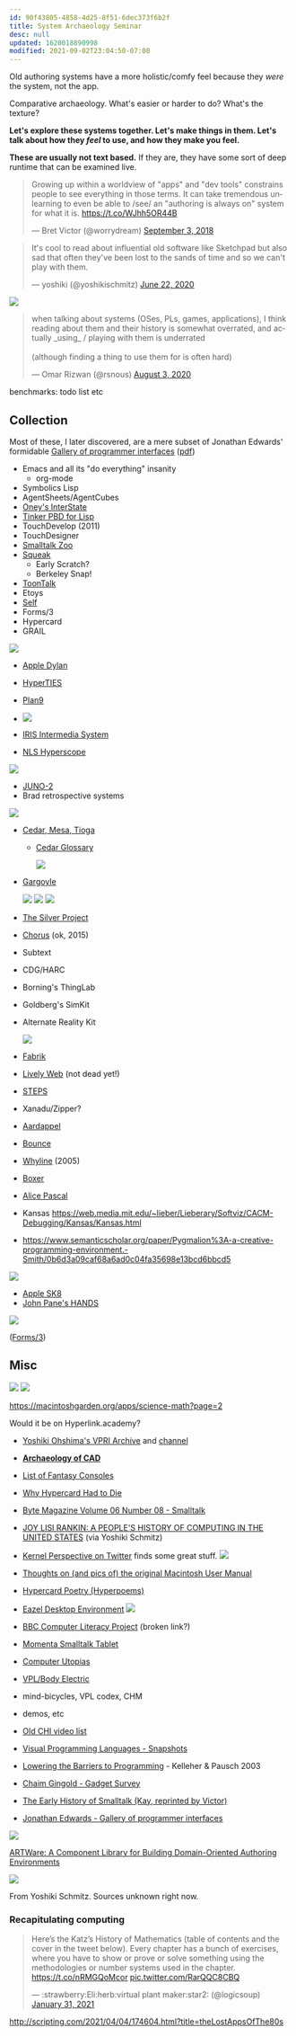 ```yaml
---
id: 90f43805-4858-4d25-8f51-6dec373f6b2f
title: System Archaeology Seminar
desc: null
updated: 1620018890998
modified: 2021-09-02T23:04:50-07:00
---
```


Old authoring systems have a more holistic/comfy feel because they _were_ the system, not the app.

Comparative archaeology. What's easier or harder to do? What's the texture?

**Let's explore these systems together. Let's make things in them. Let's talk about how they _feel_ to use, and how they make you feel.**

**These are usually not text based.** If they are, they have some sort of deep runtime that can be examined live.

<blockquote class="twitter-tweet"><p lang="en" dir="ltr">Growing up within a worldview of &quot;apps&quot; and &quot;dev tools&quot; constrains people to see everything in those terms. It can take tremendous unlearning to even be able to /see/ an &quot;authoring is always on&quot; system for what it is. <a href="https://t.co/WJhh5OR44B">https://t.co/WJhh5OR44B</a></p>&mdash; Bret Victor (@worrydream) <a href="https://twitter.com/worrydream/status/1036667880778223617?ref_src=twsrc%5Etfw">September 3, 2018</a></blockquote> <script async src="https://platform.twitter.com/widgets.js" charset="utf-8"></script>

<blockquote class="twitter-tweet"><p lang="en" dir="ltr">It&#39;s cool to read about influential old software like Sketchpad but also sad that often they&#39;ve been lost to the sands of time and so we can&#39;t play with them.</p>&mdash; yoshiki (@yoshikischmitz) <a href="https://twitter.com/yoshikischmitz/status/1274957057884450818?ref_src=twsrc%5Etfw">June 22, 2020</a></blockquote> <script async src="https://platform.twitter.com/widgets.js" charset="utf-8"></script>

![](assets/images/2021-02-01-16-30-24.png)

<blockquote class="twitter-tweet"><p lang="en" dir="ltr">when talking about systems (OSes, PLs, games, applications), I think reading about them and their history is somewhat overrated, and actually _using_ / playing with them is underrated<br><br>(although finding a thing to use them for is often hard)</p>&mdash; Omar Rizwan (@rsnous) <a href="https://twitter.com/rsnous/status/1290203117649162240?ref_src=twsrc%5Etfw">August 3, 2020</a></blockquote> <script async src="https://platform.twitter.com/widgets.js" charset="utf-8"></script>

benchmarks: todo list etc

## Collection

Most of these, I later discovered, are a mere subset of Jonathan Edwards' formidable [Gallery of programmer interfaces](https://docs.google.com/presentation/d/1MD-CgzODFWzdpnYXr8bEgysfDmb8PDV6iCAjH5JIvaI/edit) ([pdf](../assets/programmer-interfaces.pdf))

- Emacs and all its "do everything" insanity
  - org-mode
- Symbolics Lisp
- AgentSheets/AgentCubes
- [Oney's InterState](https://joelbrandt.com/publications/oney_uist2014_interstate.pdf)
- [Tinker PBD for Lisp](https://web.media.mit.edu/~lieber/Lieberary/Tinker/Tinker.html)
- TouchDevelop (2011)
- TouchDesigner
- [Smalltalk Zoo](https://smalltalkzoo.thechm.org/)
- [Squeak](https://squeak.js.org/)
  - Early Scratch?
  - Berkeley Snap!
- [ToonTalk](http://www.toontalk.com/)
- Etoys
- [Self](https://selflanguage.org/)
- Forms/3
- Hypercard
- GRAIL

![](assets/images/2021-02-01-16-06-06.png)

- [Apple Dylan](https://opendylan.org/history/apple-dylan/screenshots/)

- [HyperTIES](http://www.cs.umd.edu/hcil/hyperties/)

- [Plan9](https://merveilles.town/@neauoire/104717468496151278)

- ![](assets/images/2021-02-01-16-38-33.png)

- [IRIS Intermedia System](https://vimeo.com/channels/190946/20662680)

- [NLS Hyperscope](http://codinginparadise.org/ebooks/html/blog/hyperscope_screencast.html)

![](assets/images/2021-02-01-17-18-54.png)

- [JUNO-2](http://citeseerx.ist.psu.edu/viewdoc/summary?doi=10.1.1.37.7482)
- Brad retrospective systems

![](assets/images/2021-02-01-17-22-16.png)

- [Cedar, Mesa, Tioga](https://www.youtube.com/watch?v=z_dt7NG38V4)

  - [Cedar Glossary](http://www.bitsavers.org/pdf/xerox/parc/cedar/Cedar_7.0/02_A_Glossary_of_Terms_Subsystems_Directories_and_Files_May1987.pdf)

    ![](assets/images/2021-02-01-17-25-29.png)

- [Gargoyle](https://www.youtube.com/watch?v=f0KqT3J67Vw)

  ![](assets/images/2021-02-01-17-31-36.png)
  ![](assets/images/2021-02-01-17-31-52.png)
  ![](assets/images/2021-02-01-17-32-34.png)

- [The Silver Project](https://www.cs.cmu.edu/afs/cs.cmu.edu/project/silver/www/publications.html)

- [Chorus](http://www.chorus-home.org/) (ok, 2015)

- Subtext

- CDG/HARC

- Borning's ThingLab

- Goldberg's SimKit

- Alternate Reality Kit

  ![](assets/images/2021-02-01-17-06-42.png)

- [Fabrik](http://sp.cmc.msu.ru/courses/smalltalk/fabrik/Fabrik.html)

- [Lively Web](https://lively-web.org/) (not dead yet!)

- [STEPS](http://www.vpri.org/pdf/tr2012001_steps.pdf)

- Xanadu/Zipper?

- [Aardappel](http://strlen.com/aardappel-language/)

- [Bounce](https://donhopkins.medium.com/bounce-stuff-8310551a96e3)

- [Whyline](https://www.cs.cmu.edu/~NatProg/whyline.html) (2005)

- [Boxer](https://web.media.mit.edu/~mres/papers/boxer.pdf)

- [Alice Pascal](https://www.templetons.com/brad/alice.html)

- Kansas https://web.media.mit.edu/~lieber/Lieberary/Softviz/CACM-Debugging/Kansas/Kansas.html

- https://www.semanticscholar.org/paper/Pygmalion%3A-a-creative-programming-environment.-Smith/0b6d3a09caf68a6ad0c04fa35698e13bcd6bbcd5

![](assets/images/2021-02-11-22-56-46.png)

- [Apple SK8](http://old.macintosh.garden/manuals/SK8_0.9_User_Guide.pdf)
- [John Pane's HANDS](https://john.pane.net/research.html)

![](assets/images/2021-02-01-15-55-02.png)

([Forms/3](https://pdfs.semanticscholar.org/a074/a04c61f097ee9ad13f9061aee95d1dd0c01f.pdf))

## Misc

![](assets/images/2021-02-01-16-34-51.png)
![](assets/images/2021-02-01-16-34-59.png)

<https://macintoshgarden.org/apps/science-math?page=2>

Would it be on Hyperlink.academy?

- [Yoshiki Ohshima's VPRI Archive](https://tinlizzie.org/IA/index.php/Intelligent_Archive) and [channel](https://www.youtube.com/channel/UCkdJ2NwjI8LcgyvfU7PyaVA)

- [**Archaeology of CAD**](http://dcardo.com/projects/archaeology_of_cad/index.html)

- [List of Fantasy Consoles](https://paladin-t.github.io/fantasy/index)

- [Why Hypercard Had to Die](http://www.loper-os.org/?p=568)

- [Byte Magazine Volume 06 Number 08 - Smalltalk](https://archive.org/details/byte-magazine-1981-08)

- [JOY LISI RANKIN: A PEOPLE'S HISTORY OF COMPUTING IN THE UNITED STATES](https://youtu.be/eEU9cwSzaBM?t=1895) (via Yoshiki Schmitz)

- [Kernel Perspective on Twitter](https://twitter.com/unix_byte) finds some great stuff.
  ![](assets/images/2021-02-01-16-37-13.png)

- [Thoughts on (and pics of) the original Macintosh User Manual](https://www.peterme.com/2007/08/27/thoughts-on-and-pics-of-the-original-macintosh-user-manual/)

- [Hypercard Poetry (Hyperpoems)](https://twitter.com/mkirschenbaum/status/1301898638994571266?s=19)

- [Eazel Desktop Environment](https://web.archive.org/web/20000510014027/http://www.eazel.com:80/)
  ![](assets/images/2021-02-01-16-44-01.png)

- [BBC Computer Literacy Project](https://clp.bbcrewind.co.uk/) (broken link?)

- [Momenta Smalltalk Tablet](http://kamranelahian.com/project/momenta/)

- [Computer Utopias](http://chrisnovello.com/teaching/risd/computer-utopias/)

- [VPL/Body Electric](http://www.jaronlanier.com/vpl.html)

- mind-bicycles, VPL codex, CHM

- demos, etc

- [Old CHI video list](http://www.cs.umd.edu/hcil/chivideoslist/index.shtml)

- [Visual Programming Languages - Snapshots](http://blog.interfacevision.com/design/design-visual-progarmming-languages-snapshots/)

- [Lowering the Barriers to Programming](https://www.cs.cmu.edu/~caitlin/papers/NoviceProgSurvey.pdf) - Kelleher & Pausch 2003

- [Chaim Gingold - Gadget Survey](<http://chaim.io/download/Gingold%20(2017)%20Gadget%20(1)%20Survey.pdf>)

- [The Early History of Smalltalk (Kay, reprinted by Victor)](http://worrydream.com/EarlyHistoryOfSmalltalk/)

- [Jonathan Edwards - Gallery of programmer interfaces](https://docs.google.com/presentation/d/e/2PACX-1vSPuf3eQ2tlCtXAif4gEWQQU-xK8EzhiH3SIfuD7vWy7eP4NN0-KRejbec_m-GF6-f_D95OOFyyoolx/pub?start=false&loop=false&delayms=3000&slide=id.g1da0625f1b_0_56)

![](assets/images/2021-02-01-17-51-15.png)

[ARTWare: A Component Library for Building Domain-Oriented Authoring Environments](http://citeseerx.ist.psu.edu/viewdoc/download?doi=10.1.1.445.7604&rep=rep1&type=pdf)

![](assets/images/2021-02-01-16-56-40.png)

From Yoshiki Schmitz. Sources unknown right now.

### Recapitulating computing

<blockquote class="twitter-tweet"><p lang="en" dir="ltr">Here’s the Katz’s History of Mathematics (table of contents and the cover in the tweet below). Every chapter has a bunch of exercises, where you have to show or prove or solve something using the methodologies or number systems used in the chapter. <a href="https://t.co/nRMGQoMcor">https://t.co/nRMGQoMcor</a> <a href="https://t.co/RarQQC8CBQ">pic.twitter.com/RarQQC8CBQ</a></p>&mdash; :strawberry:Eli:herb:virtual plant maker:star2: (@logicsoup) <a href="https://twitter.com/logicsoup/status/1355941297169829888?ref_src=twsrc%5Etfw">January 31, 2021</a></blockquote> <script async src="https://platform.twitter.com/widgets.js" charset="utf-8"></script>

http://scripting.com/2021/04/04/174604.html?title=theLostAppsOfThe80s
